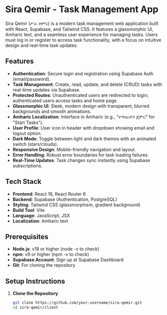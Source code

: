 # Sira Qemir - Task Management App

Sira Qemir (ሥራ ቀምር) is a modern task management web application built with React, Supabase, and Tailwind CSS. It features a glassmorphic UI, Amharic text, and a seamless user experience for managing tasks. Users must log in or register to access task functionality, with a focus on intuitive design and real-time task updates.

## Features

- **Authentication**: Secure login and registration using Supabase Auth (email/password).
- **Task Management**: Create, read, update, and delete (CRUD) tasks with real-time updates via Supabase.
- **Protected Routes**: Unauthenticated users are redirected to login; authenticated users access tasks and home page.
- **Glassmorphic UI**: Sleek, modern design with transparent, blurred backgrounds and smooth animations.
- **Amharic Localization**: Interface in Amharic (e.g., “ተግባራትን ጀምር” for "Start Tasks").
- **User Profile**: User icon in header with dropdown showing email and logout option.
- **Dark Mode**: Toggle between light and dark themes with an animated switch (stars/clouds).
- **Responsive Design**: Mobile-friendly navigation and layout.
- **Error Handling**: Robust error boundaries for task loading failures.
- **Real-Time Updates**: Task changes sync instantly using Supabase subscriptions.

## Tech Stack

- **Frontend**: React 18, React Router 6
- **Backend**: Supabase (Authentication, PostgreSQL)
- **Styling**: Tailwind CSS (glassmorphism, gradient background)
- **Build Tool**: Vite
- **Language**: JavaScript, JSX
- **Localization**: Amharic text

## Prerequisites

- **Node.js**: v18 or higher (node -v to check)
- **npm**: v9 or higher (npm -v to check)
- **Supabase Account**: Sign up at Supabase Dashboard
- **Git**: For cloning the repository

## Setup Instructions

1. **Clone the Repository**
   ```bash
   git clone https://github.com/your-username/sira-qemir.git
   cd sira-qemir/client